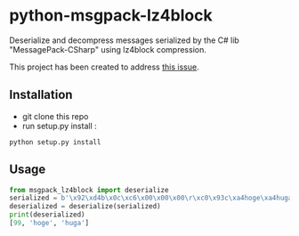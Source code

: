 # python-msgpack-lz4block
Deserialize and decompress messages serialized by the C# lib "MessagePack-CSharp" using lz4block compression.

This project has been created to address [this issue](https://github.com/neuecc/MessagePack-CSharp/issues/1278).

## Installation

- git clone this repo
- run setup.py install :
```
python setup.py install
```

## Usage
```python
from msgpack_lz4block import deserialize
serialized = b'\x92\xd4b\x0c\xc6\x00\x00\x00\r\xc0\x93c\xa4hoge\xa4huga'
deserialized = deserialize(serialized)
print(deserialized)
[99, 'hoge', 'huga']
```


